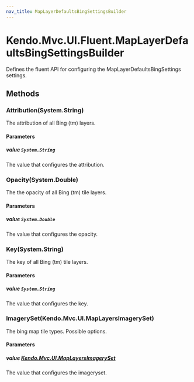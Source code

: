 ```yaml
---
nav_title: MapLayerDefaultsBingSettingsBuilder
---
```


# Kendo.Mvc.UI.Fluent.MapLayerDefaultsBingSettingsBuilder
Defines the fluent API for configuring the MapLayerDefaultsBingSettings settings.




## Methods


### Attribution(System.String)
The attribution of all Bing (tm) layers.


#### Parameters

##### value `System.String`
The value that configures the attribution.





### Opacity(System.Double)
The the opacity of all Bing (tm) tile layers.


#### Parameters

##### value `System.Double`
The value that configures the opacity.





### Key(System.String)
The key of all Bing (tm) tile layers.


#### Parameters

##### value `System.String`
The value that configures the key.





### ImagerySet(Kendo.Mvc.UI.MapLayersImagerySet)
The bing map tile types. Possible options.


#### Parameters

##### value [Kendo.Mvc.UI.MapLayersImagerySet](/api/wrappers/aspnet-mvc/Kendo.Mvc.UI/MapLayersImagerySet)
The value that configures the imageryset.






